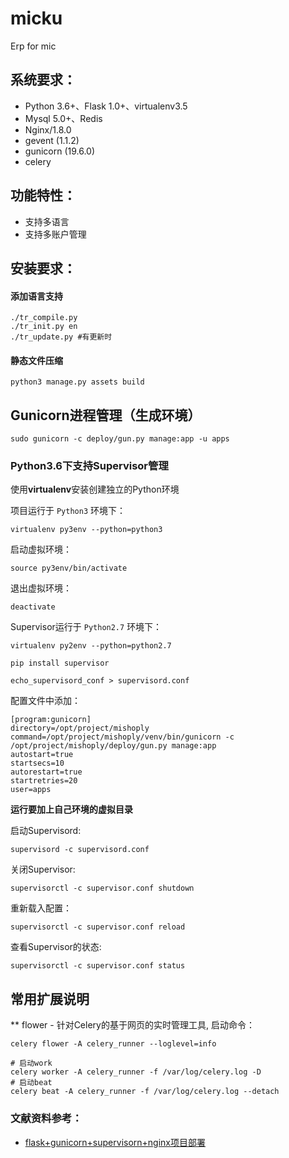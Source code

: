 # micku
Erp for mic

## 系统要求：
- Python 3.6+、Flask 1.0+、virtualenv3.5
- Mysql 5.0+、Redis
- Nginx/1.8.0
- gevent (1.1.2)
- gunicorn (19.6.0)
- celery



## 功能特性：
- 支持多语言
- 支持多账户管理

## 安装要求：

#### 添加语言支持

    ./tr_compile.py
    ./tr_init.py en
    ./tr_update.py #有更新时

#### 静态文件压缩

    python3 manage.py assets build

## Gunicorn进程管理（生成环境）

    sudo gunicorn -c deploy/gun.py manage:app -u apps


### Python3.6下支持Supervisor管理
使用**virtualenv**安装创建独立的Python环境

项目运行于 `Python3` 环境下：

    virtualenv py3env --python=python3

启动虚拟环境：

    source py3env/bin/activate

退出虚拟环境：

    deactivate
    
Supervisor运行于 `Python2.7` 环境下：

    virtualenv py2env --python=python2.7
    
    pip install supervisor
    
    echo_supervisord_conf > supervisord.conf
    
配置文件中添加：

    [program:gunicorn]
    directory=/opt/project/mishoply
    command=/opt/project/mishoply/venv/bin/gunicorn -c /opt/project/mishoply/deploy/gun.py manage:app
    autostart=true
    startsecs=10
    autorestart=true
    startretries=20
    user=apps

**运行要加上自己环境的虚拟目录**

启动Supervisord:

    supervisord -c supervisord.conf
    
关闭Supervisor:

    supervisorctl -c supervisor.conf shutdown
    
重新载入配置：

    supervisorctl -c supervisor.conf reload
    
查看Supervisor的状态:

    supervisorctl -c supervisor.conf status

## 常用扩展说明
** flower - 针对Celery的基于网页的实时管理工具, 启动命令：

    celery flower -A celery_runner --loglevel=info
    
    # 启动work
    celery worker -A celery_runner -f /var/log/celery.log -D
    # 启动beat
    celery beat -A celery_runner -f /var/log/celery.log --detach



### 文献资料参考：

* [flask+gunicorn+supervisorn+nginx项目部署](https://clayandmore.github.io/2017/03/19/flask+gunicorn+supervisorn+nginx%E9%A1%B9%E7%9B%AE%E9%83%A8%E7%BD%B2/)

